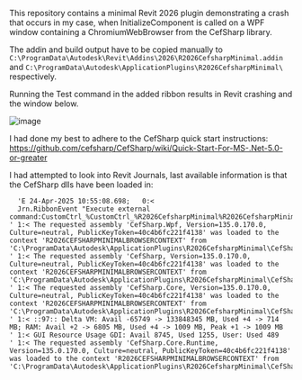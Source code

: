 This repository contains a minimal Revit 2026 plugin demonstrating a crash that occurs in my case, when InitializeComponent is called on a WPF window containing a ChromiumWebBrowser from the CefSharp library.

The addin and build output have to be copied manually to `C:\ProgramData\Autodesk\Revit\Addins\2026\R2026CefsharpMinimal.addin` and `C:\ProgramData\Autodesk\ApplicationPlugins\R2026CefsharpMinimal\` respectively.

Running the Test command in the added ribbon results in Revit crashing and the window below.

![image](https://github.com/user-attachments/assets/b7a72cae-5855-4a1f-a334-43c499088c7f)

I had done my best to adhere to the CefSharp quick start instructions: https://github.com/cefsharp/CefSharp/wiki/Quick-Start-For-MS-.Net-5.0-or-greater

I had attempted to look into Revit Journals, last available information is that the CefSharp dlls have been loaded in:

```
  'E 24-Apr-2025 10:55:08.698;   0:< 
  Jrn.RibbonEvent "Execute external command:CustomCtrl_%CustomCtrl_%R2026CefsharpMinimal%R2026CefsharpMinimal%R2026CefsharpMinimalTest:R2026CefsharpMinimal.TestCommand" 
' 1:< The requested assembly 'CefSharp.Wpf, Version=135.0.170.0, Culture=neutral, PublicKeyToken=40c4b6fc221f4138' was loaded to the context 'R2026CEFSHARPMINIMALBROWSERCONTEXT' from 'C:\ProgramData\Autodesk\ApplicationPlugins\R2026CefsharpMinimal\CefSharp.Wpf.dll'. 
' 1:< The requested assembly 'CefSharp, Version=135.0.170.0, Culture=neutral, PublicKeyToken=40c4b6fc221f4138' was loaded to the context 'R2026CEFSHARPMINIMALBROWSERCONTEXT' from 'C:\ProgramData\Autodesk\ApplicationPlugins\R2026CefsharpMinimal\CefSharp.dll'. 
' 1:< The requested assembly 'CefSharp.Core, Version=135.0.170.0, Culture=neutral, PublicKeyToken=40c4b6fc221f4138' was loaded to the context 'R2026CEFSHARPMINIMALBROWSERCONTEXT' from 'C:\ProgramData\Autodesk\ApplicationPlugins\R2026CefsharpMinimal\CefSharp.Core.dll'. 
' 1:< ::97:: Delta VM: Avail -65749 -> 133848345 MB, Used +4 -> 714 MB; RAM: Avail +2 -> 6805 MB, Used +4 -> 1009 MB, Peak +1 -> 1009 MB 
' 1:< GUI Resource Usage GDI: Avail 8745, Used 1255, User: Used 489 
' 1:< The requested assembly 'CefSharp.Core.Runtime, Version=135.0.170.0, Culture=neutral, PublicKeyToken=40c4b6fc221f4138' was loaded to the context 'R2026CEFSHARPMINIMALBROWSERCONTEXT' from 'C:\ProgramData\Autodesk\ApplicationPlugins\R2026CefsharpMinimal\CefSharp.Core.Runtime.dll'. 
```
